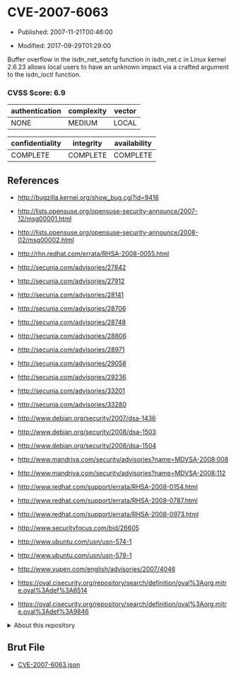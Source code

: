 # CVE-2007-6063

- Published: 2007-11-21T00:46:00

- Modified: 2017-09-29T01:29:00

Buffer overflow in the isdn_net_setcfg function in isdn_net.c in Linux kernel 2.6.23 allows local users to have an unknown impact via a crafted argument to the isdn_ioctl function.

### CVSS Score: **6.9**

| authentication | complexity | vector |
| --- | --- | --- |
| NONE | MEDIUM | LOCAL |

| confidentiality | integrity | availability |
| --- | --- | --- |
| COMPLETE | COMPLETE | COMPLETE |

## References

* http://bugzilla.kernel.org/show_bug.cgi?id=9416

* http://lists.opensuse.org/opensuse-security-announce/2007-12/msg00001.html

* http://lists.opensuse.org/opensuse-security-announce/2008-02/msg00002.html

* http://rhn.redhat.com/errata/RHSA-2008-0055.html

* http://secunia.com/advisories/27842

* http://secunia.com/advisories/27912

* http://secunia.com/advisories/28141

* http://secunia.com/advisories/28706

* http://secunia.com/advisories/28748

* http://secunia.com/advisories/28806

* http://secunia.com/advisories/28971

* http://secunia.com/advisories/29058

* http://secunia.com/advisories/29236

* http://secunia.com/advisories/33201

* http://secunia.com/advisories/33280

* http://www.debian.org/security/2007/dsa-1436

* http://www.debian.org/security/2008/dsa-1503

* http://www.debian.org/security/2008/dsa-1504

* http://www.mandriva.com/security/advisories?name=MDVSA-2008:008

* http://www.mandriva.com/security/advisories?name=MDVSA-2008:112

* http://www.redhat.com/support/errata/RHSA-2008-0154.html

* http://www.redhat.com/support/errata/RHSA-2008-0787.html

* http://www.redhat.com/support/errata/RHSA-2008-0973.html

* http://www.securityfocus.com/bid/26605

* http://www.ubuntu.com/usn/usn-574-1

* http://www.ubuntu.com/usn/usn-578-1

* http://www.vupen.com/english/advisories/2007/4046

* https://oval.cisecurity.org/repository/search/definition/oval%3Aorg.mitre.oval%3Adef%3A6514

* https://oval.cisecurity.org/repository/search/definition/oval%3Aorg.mitre.oval%3Adef%3A9846

<details>
<summary>About this repository</summary> 

  This repository is part of the project [Live Hack CVE](https://github.com/Live-Hack-CVE). Main website can be found [www.live-hack.org](https://www.live-hack.org) 
  
  Made by [Sn0wAlice](https://github.com/Sn0wAlice) for the people that care about security and need to have a feed of the latest CVEs. Hope you enjoy it, don't forget to star the repo and follow me on [Twitter](https://twitter.com/Sn0wAlice) and [Github](https://github.com/Sn0wAlice). And that is my [personnal website](https://www.alice-snow.me/)

  - [Home Page](https://github.com/Live-Hack-CVE)
  - [Framework](https://github.com/Live-Hack-CVE/cve-framework)
  - [CVE database](https://github.com/Live-Hack-CVE/full_database)
  - [Changelog](https://github.com/Live-Hack-CVE/Changelog)
</details>

## Brut File

* [CVE-2007-6063.json](https://raw.githubusercontent.com/Live-Hack-CVE/full_database/main/cves/2007/CVE-2007-6063.json)

